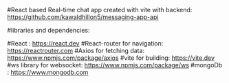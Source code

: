 #React based Real-time chat app created with vite with backend: https://github.com/kawaldhillon5/messaging-app-api

#libraries and dependencies:

#React : https://react.dev 
#React-router for navigation: https://reactrouter.com
#Axios for fetching data: https://www.npmjs.com/package/axios
#vite for building: https://vite.dev
#ws library for websocket: https://www.npmjs.com/package/ws
#mongoDb : https://www.mongodb.com
